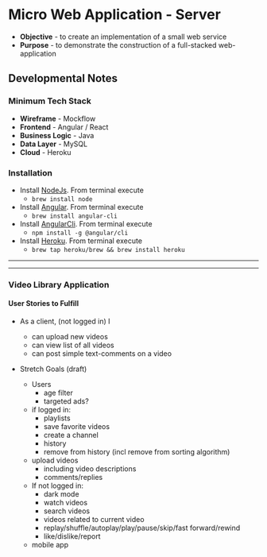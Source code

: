 # Micro Web Application - Server
* **Objective** - to create an implementation of a small web service
* **Purpose** - to demonstrate the construction of a full-stacked web-application

## Developmental Notes
### Minimum Tech Stack
* **Wireframe** - Mockflow
* **Frontend** - Angular / React
* **Business Logic** - Java
* **Data Layer** - MySQL
* **Cloud** - Heroku

### Installation
* Install [NodeJs](https://nodejs.org/en/). From terminal execute
    * `brew install node`
* Install [Angular](http://angular.io/). From terminal execute
    * `brew install angular-cli`
* Install [AngularCli](). From terminal execute
    * `npm install -g @angular/cli`
* Install [Heroku](). From terminal execute
	* `brew tap heroku/brew && brew install heroku`

<hr><hr>







### Video Library Application

#### User Stories to Fulfill  
* As a client, (not logged in) I
    * can upload new videos
	* can view list of all videos
	* can post simple text-comments on a video
	
* Stretch Goals (draft)
    * Users
    	* age filter
    	* targeted ads?
    * if logged in:
    	* playlists
    	* save favorite videos
    	* create a channel
    	* history
    	* remove from history (incl remove from sorting algorithm)
    * upload videos
    	* including video descriptions
    	* comments/replies
    * If not logged in:
    	* dark mode
    	* watch videos
    	* search videos
    	* videos related to current video
    	* replay/shuffle/autoplay/play/pause/skip/fast forward/rewind
    	* like/dislike/report
    * mobile app
